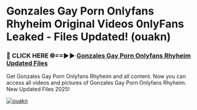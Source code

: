 # Gonzales Gay Porn Onlyfans Rhyheim Original Videos 0nlyFans Leaked - Files Updated! (ouakn)

<h3>🔴 CLICK HERE 🌐==►► <a href="https://tinyurl.com/2wckxsce" rel="nofollow">Gonzales Gay Porn Onlyfans Rhyheim Updated Files</a></h3>

Get Gonzales Gay Porn Onlyfans Rhyheim and all content. Now you can access all videos and pictures of Gonzales Gay Porn Onlyfans Rhyheim. New Updated Files 2025!

[![ouakn](https://i.imgur.com/AFduVYN.gif)](https://tinyurl.com/2wckxsce)
